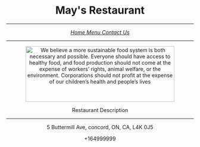 <body>
    <main> 
        <header> 
            <h1>May's Restaurant</h1>
			<hr />
		<nav>
			<p><i><a href="Home    .html">Home    </a>   <a href="Menu    .html">Menu    </a>   <a href=Contact Us    .html>Contact Us</a></i></p>
			<hr/>
		</nav>
		<img src="portfolio/south-station-4927286_640(1).jpg"
		alt="We believe a more sustainable food system is both necessary and possible. Everyone should have access to healthy food, and food production should not come at the expense of workers’ rights, animal welfare, or the environment. Corporations should not profit at the expense of our children’s health and people’s lives"
		style="width: 400px; height:150px" />
		<p>Restaurant Description</p>
		<hr />
		 <p>5 Buttermill Ave, concord, ON, CA, L4K 0J5</p>
		 <p>+164999999</p>
		</header>
	</main>
</body>

